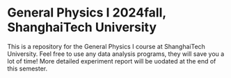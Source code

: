 # General Physics I 2024fall, ShanghaiTech University
This is a repository for the General Physics I course at ShanghaiTech University.
Feel free to use any data analysis programs, they will save you a lot of time!
More detailed experiment report will be uodated at the end of this semester.